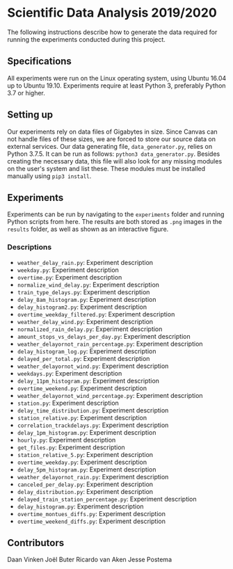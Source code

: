 # Scientific Data Analysis 2019/2020

The following instructions describe how to generate the data required for running the experiments conducted during this project.

## Specifications
All experiments were run on the Linux operating system, using Ubuntu 16.04 up to Ubuntu 19.10. Experiments require at least Python 3, preferably Python 3.7 or higher.

## Setting up
Our experiments rely on data files of Gigabytes in size. Since Canvas can not handle files of these sizes, we are forced to store our source data on external services.
Our data generating file, `data_generator.py`, relies on Python 3.7.5. It can be run as follows: `python3 data_generator.py`.
Besides creating the necessary data, this file will also look for any missing modules on the user's system and list these. These modules must be installed manually using `pip3 install`.

## Experiments
Experiments can be run by navigating to the `experiments` folder and running Python scripts from here. The results are both stored as `.png` images in the `results` folder, as well as shown as an interactive figure.

### Descriptions
- `weather_delay_rain.py`: Experiment description
- `weekday.py`: Experiment description
- `overtime.py`: Experiment description
- `normalize_wind_delay.py`: Experiment description
- `train_type_delays.py`: Experiment description
- `delay_8am_histogram.py`: Experiment description
- `delay_histogram2.py`: Experiment description
- `overtime_weekday_filtered.py`: Experiment description
- `weather_delay_wind.py`: Experiment description
- `normalized_rain_delay.py`: Experiment description
- `amount_stops_vs_delays_per_day.py`: Experiment description
- `weather_delayornot_rain_percentage.py`: Experiment description
- `delay_histogram_log.py`: Experiment description
- `delayed_per_total.py`: Experiment description
- `weather_delayornot_wind.py`: Experiment description
- `weekdays.py`: Experiment description
- `delay_11pm_histogram.py`: Experiment description
- `overtime_weekend.py`: Experiment description
- `weather_delayornot_wind_percentage.py`: Experiment description
- `station.py`: Experiment description
- `delay_time_distribution.py`: Experiment description
- `station_relative.py`: Experiment description
- `correlation_trackdelays.py`: Experiment description
- `delay_1pm_histogram.py`: Experiment description
- `hourly.py`: Experiment description
- `get_files.py`: Experiment description
- `station_relative_5.py`: Experiment description
- `overtime_weekday.py`: Experiment description
- `delay_5pm_histogram.py`: Experiment description
- `weather_delayornot_rain.py`: Experiment description
- `canceled_per_delay.py`: Experiment description
- `delay_distribution.py`: Experiment description
- `delayed_train_station_percentage.py`: Experiment description
- `delay_histogram.py`: Experiment description
- `overtime_montues_diffs.py`: Experiment description
- `overtime_weekend_diffs.py`: Experiment description

## Contributors
Daan Vinken
Joël Buter
Ricardo van Aken
Jesse Postema
